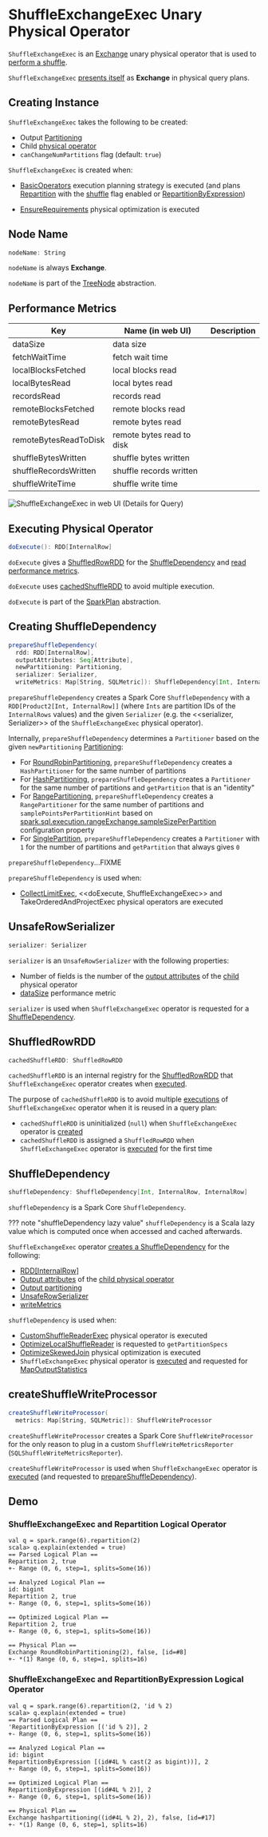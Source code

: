 # ShuffleExchangeExec Unary Physical Operator

`ShuffleExchangeExec` is an [Exchange](Exchange.md) unary physical operator that is used to [perform a shuffle](#doExecute).

`ShuffleExchangeExec` [presents itself](#nodeName) as **Exchange** in physical query plans.

## Creating Instance

`ShuffleExchangeExec` takes the following to be created:

* <span id="outputPartitioning"> Output [Partitioning](Partitioning.md)
* <span id="child"> Child [physical operator](SparkPlan.md)
* <span id="canChangeNumPartitions"> `canChangeNumPartitions` flag (default: `true`)

`ShuffleExchangeExec` is created when:

* [BasicOperators](../execution-planning-strategies/BasicOperators.md) execution planning strategy is executed (and plans [Repartition](../logical-operators/Repartition-RepartitionByExpression.md) with the [shuffle](../logical-operators/Repartition-RepartitionByExpression.md#shuffle) flag enabled or [RepartitionByExpression](../logical-operators/Repartition-RepartitionByExpression.md))

* [EnsureRequirements](../physical-optimizations/EnsureRequirements.md) physical optimization is executed

## <span id="nodeName"> Node Name

```scala
nodeName: String
```

`nodeName` is always **Exchange**.

`nodeName` is part of the [TreeNode](../catalyst/TreeNode.md) abstraction.

## <span id="metrics"><span id="writeMetrics"><span id="readMetrics"> Performance Metrics

Key | Name (in web UI) | Description
---------|----------|---------
dataSize | data size |
fetchWaitTime | fetch wait time |
localBlocksFetched | local blocks read |
localBytesRead | local bytes read |
recordsRead | records read |
remoteBlocksFetched | remote blocks read |
remoteBytesRead | remote bytes read |
remoteBytesReadToDisk | remote bytes read to disk |
shuffleBytesWritten | shuffle bytes written |
shuffleRecordsWritten | shuffle records written |
shuffleWriteTime | shuffle write time |

![ShuffleExchangeExec in web UI (Details for Query)](../images/ShuffleExchangeExec-webui.png)

## <span id="doExecute"> Executing Physical Operator

```scala
doExecute(): RDD[InternalRow]
```

`doExecute` gives a [ShuffledRowRDD](../ShuffledRowRDD.md) for the [ShuffleDependency](#shuffleDependency) and [read performance metrics](#readMetrics).

`doExecute` uses [cachedShuffleRDD](#cachedShuffleRDD) to avoid multiple execution.

`doExecute` is part of the [SparkPlan](SparkPlan.md#doExecute) abstraction.

## <span id="prepareShuffleDependency"> Creating ShuffleDependency

```scala
prepareShuffleDependency(
  rdd: RDD[InternalRow],
  outputAttributes: Seq[Attribute],
  newPartitioning: Partitioning,
  serializer: Serializer,
  writeMetrics: Map[String, SQLMetric]): ShuffleDependency[Int, InternalRow, InternalRow]
```

`prepareShuffleDependency` creates a Spark Core `ShuffleDependency` with a `RDD[Product2[Int, InternalRow]]` (where `Ints` are partition IDs of the `InternalRows` values) and the given `Serializer` (e.g. the <<serializer, Serializer>> of the `ShuffleExchangeExec` physical operator).

Internally, `prepareShuffleDependency` determines a `Partitioner` based on the given `newPartitioning` [Partitioning](Partitioning.md):

* For [RoundRobinPartitioning](Partitioning.md#RoundRobinPartitioning), `prepareShuffleDependency` creates a `HashPartitioner` for the same number of partitions
* For [HashPartitioning](Partitioning.md#HashPartitioning), `prepareShuffleDependency` creates a `Partitioner` for the same number of partitions and `getPartition` that is an "identity"
* For [RangePartitioning](Partitioning.md#RangePartitioning), `prepareShuffleDependency` creates a `RangePartitioner` for the same number of partitions and `samplePointsPerPartitionHint` based on [spark.sql.execution.rangeExchange.sampleSizePerPartition](spark-sql-properties.md#spark.sql.execution.rangeExchange.sampleSizePerPartition) configuration property
* For [SinglePartition](Partitioning.md#SinglePartition), `prepareShuffleDependency` creates a `Partitioner` with `1` for the number of partitions and `getPartition` that always gives `0`

`prepareShuffleDependency`...FIXME

`prepareShuffleDependency` is used when:

* [CollectLimitExec](CollectLimitExec.md), <<doExecute, ShuffleExchangeExec>> and TakeOrderedAndProjectExec physical operators are executed

## <span id="serializer"> UnsafeRowSerializer

```scala
serializer: Serializer
```

`serializer` is an `UnsafeRowSerializer` with the following properties:

* Number of fields is the number of the [output attributes](../catalyst/QueryPlan.md#output) of the [child](#child) physical operator
* [dataSize](#metrics) performance metric

`serializer` is used when `ShuffleExchangeExec` operator is requested for a [ShuffleDependency](#shuffleDependency).

## <span id="cachedShuffleRDD"> ShuffledRowRDD

```scala
cachedShuffleRDD: ShuffledRowRDD
```

`cachedShuffleRDD` is an internal registry for the [ShuffledRowRDD](../ShuffledRowRDD.md) that `ShuffleExchangeExec` operator creates when [executed](#doExecute).

The purpose of `cachedShuffleRDD` is to avoid multiple [executions](#doExecute) of `ShuffleExchangeExec` operator when it is reused in a query plan:

* `cachedShuffleRDD` is uninitialized (`null`) when `ShuffleExchangeExec` operator is [created](#creating-instance)
* `cachedShuffleRDD` is assigned a `ShuffledRowRDD` when `ShuffleExchangeExec` operator is [executed](#doExecute) for the first time

## <span id="shuffleDependency"> ShuffleDependency

```scala
shuffleDependency: ShuffleDependency[Int, InternalRow, InternalRow]
```

`shuffleDependency` is a Spark Core `ShuffleDependency`.

??? note "shuffleDependency lazy value"
    `shuffleDependency` is a Scala lazy value which is computed once when accessed and cached afterwards.

`ShuffleExchangeExec` operator [creates a ShuffleDependency](#prepareShuffleDependency) for the following:

* [RDD[InternalRow]](#inputRDD)
* [Output attributes](../catalyst/QueryPlan.md#output) of the [child physical operator](#child)
* [Output partitioning](#outputPartitioning)
* [UnsafeRowSerializer](#serializer)
* [writeMetrics](#writeMetrics)

`shuffleDependency` is used when:

* [CustomShuffleReaderExec](CustomShuffleReaderExec.md) physical operator is executed
* [OptimizeLocalShuffleReader](../physical-optimizations/OptimizeLocalShuffleReader.md) is requested to `getPartitionSpecs`
* [OptimizeSkewedJoin](../physical-optimizations/OptimizeSkewedJoin.md) physical optimization is executed
* `ShuffleExchangeExec` physical operator is [executed](#doExecute) and requested for [MapOutputStatistics](#mapOutputStatisticsFuture)

## <span id="createShuffleWriteProcessor"> createShuffleWriteProcessor

```scala
createShuffleWriteProcessor(
  metrics: Map[String, SQLMetric]): ShuffleWriteProcessor
```

`createShuffleWriteProcessor` creates a Spark Core `ShuffleWriteProcessor` for the only reason to plug in a custom `ShuffleWriteMetricsReporter` (`SQLShuffleWriteMetricsReporter`).

`createShuffleWriteProcessor` is used when `ShuffleExchangeExec` operator is [executed](#doExecute) (and requested to [prepareShuffleDependency](#prepareShuffleDependency)).

## Demo

### ShuffleExchangeExec and Repartition Logical Operator

```text
val q = spark.range(6).repartition(2)
scala> q.explain(extended = true)
== Parsed Logical Plan ==
Repartition 2, true
+- Range (0, 6, step=1, splits=Some(16))

== Analyzed Logical Plan ==
id: bigint
Repartition 2, true
+- Range (0, 6, step=1, splits=Some(16))

== Optimized Logical Plan ==
Repartition 2, true
+- Range (0, 6, step=1, splits=Some(16))

== Physical Plan ==
Exchange RoundRobinPartitioning(2), false, [id=#8]
+- *(1) Range (0, 6, step=1, splits=16)
```

### ShuffleExchangeExec and RepartitionByExpression Logical Operator

```text
val q = spark.range(6).repartition(2, 'id % 2)
scala> q.explain(extended = true)
== Parsed Logical Plan ==
'RepartitionByExpression [('id % 2)], 2
+- Range (0, 6, step=1, splits=Some(16))

== Analyzed Logical Plan ==
id: bigint
RepartitionByExpression [(id#4L % cast(2 as bigint))], 2
+- Range (0, 6, step=1, splits=Some(16))

== Optimized Logical Plan ==
RepartitionByExpression [(id#4L % 2)], 2
+- Range (0, 6, step=1, splits=Some(16))

== Physical Plan ==
Exchange hashpartitioning((id#4L % 2), 2), false, [id=#17]
+- *(1) Range (0, 6, step=1, splits=16)
```
